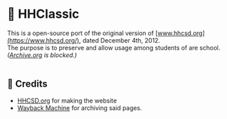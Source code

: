# :paw_prints: HHClassic
This is a open-source port of the original version of [www.hhcsd.org](https://www.hhcsd.org/), dated December 4th, 2012.<br>
The purpose is to preserve and allow usage among students of are school. _([Archive.org](https://archive.org/) is blocked.)_
<br><br>
## :busts_in_silhouette: Credits
- [HHCSD.org](https://www.hhcsd.org/) for making the website
- [Wayback Machine](https://archive.org/) for archiving said pages.
